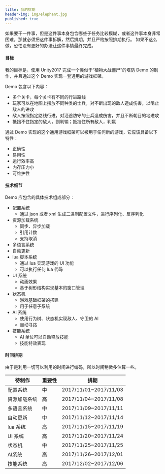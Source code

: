 ```yaml
---
title: 我的排期
header-img: img/elephant.jpg
published: true
---
```


如果要干一件事，但是这件事本身包含哪些子任务比较模糊，或者这件事本身非常困难，那就必须把这件事拆解，然后排期，并且严格按照排期执行。
如果不这么做，恐怕没有更好的办法让这件事情最终完成。

#### 目标

我的目标是，使用 Unity2017 完成一个类似于“植物大战僵尸”的塔防 Demo 的制作，并且通过这个 Demo 实现一套通用的游戏框架。

Demo 包含以下内容：

+ 多个关卡，每个关卡有不同的行进路线
+ 玩家可以在地图上摆放不同种类的士兵，对不断出现的敌人造成伤害，以阻止敌人的进攻
+ 敌人按照指定路线行进，对沿途防守的士兵造成伤害，并且不断朝目的地进攻
+ 抵挡不住指定的敌人，则判输；抵挡住所有敌人，判赢

通过 Demo 实现的这个通用游戏框架可以被用于任何新的游戏，它应该具备以下特性：

+ 正确性
+ 易用性
+ 运行效率高
+ 内存压力小
+ 可维护性

#### 技术细节

Demo 应包含的具体技术组成部分：

+ 配置系统
	* 通过 json 或者 xml 生成二进制配置文件，进行序列化、反序列化
+ 资源加载系统
	* 同步、异步加载
	* 引用计数
	* 支持取消
+ 多语言系统
+ 自动更新
+ lua 脚本系统
	* 通过 lua 实现游戏的 UI 功能
	* 可以执行任何 lua 代码
+ UI 系统
	* 动画效果
	* 基于树形结构实现基本的窗口管理
+ 状态机
	* 游戏基础框架的搭建
	* 用于任意子系统
+ AI 系统
	* 使用行为树、状态机实现敌人、守卫的 AI
	* 自动寻路
+ 技能系统
	* AI 单位可以自动释放技能
	* 技能特效表现

#### 时间排期

由于是利用一切可以利用的时间进行编码，所以时间稍微多估算一些。

| 待制作     | 重要性 |         排期           |
|   -        |   -    |           -            |
|配置系统    |   中   |  2017/11/01~2017/11/03 |
|资源加载系统|   高   |  2017/11/04~2017/11/08 |
|多语言系统  |   中   |  2017/11/09~2017/11/11 |
|自动更新    |   中   |  2017/11/12~2017/11/14 |
|lua 系统    |   高   |  2017/11/15~2017/11/19 |
|UI 系统     |   高   |  2017/11/20~2017/11/24 |
|状态机      |   中   |  2017/11/25~2017/11/25 |
|AI系统      |   高   |  2017/11/26~2017/12/01 |
|技能系统    |   高   |  2017/12/02~2017/12/06 |
